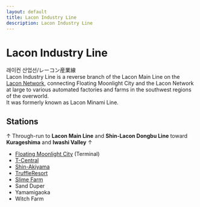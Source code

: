 ```yaml
---
layout: default
title: Lacon Industry Line
description: Lacon Industry Line
---
```


# Lacon Industry Line

래이컨 산업선/レーコン産業線<br>
Lacon Industry Line is a reverse branch of the Lacon Main Line
on the [Lacon Network](/rail-networks/lcn), connecting Floating Moonlight City
and the Lacon Network at large to various automated factories and farms in the
southwest regions of the overworld.<br>
It was formerly known as Lacon Minami Line.

## Stations

↑ Through-run to **Lacon Main Line** and **Shin-Lacon Dongbu Line** toward **Kurageshima** and **Iwashi Valley** ↑
- [Floating Moonlight City](/rail-stations/floating-moonlight-city) (Terminal)
- [T-Central](/rail-stations/t-central)
- [Shin-Akiyama](/rail-stations/shin-akiyama)
- [TruffleResort](/rail-stations/truffleresort)
- [Slime Farm](/rail-stations/slime-farm)
- Sand Duper
- Yamamigaoka
- Witch Farm
